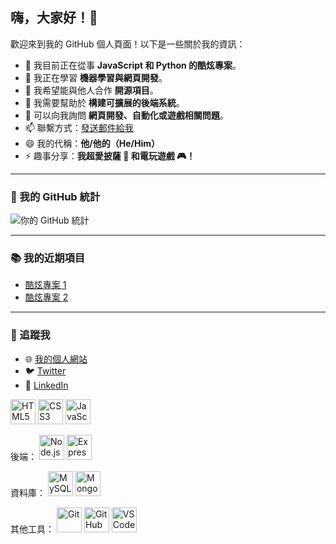 ## 嗨，大家好！👋

歡迎來到我的 GitHub 個人頁面！以下是一些關於我的資訊：

- 🔭 我目前正在從事 **JavaScript 和 Python 的酷炫專案**。
- 🌱 我正在學習 **機器學習與網頁開發**。
- 👯 我希望能與他人合作 **開源項目**。
- 🤔 我需要幫助於 **構建可擴展的後端系統**。
- 💬 可以向我詢問 **網頁開發、自動化或遊戲相關問題**。
- 📫 聯繫方式：[發送郵件給我](mailto:youremail@example.com)
- 😄 我的代稱：**他/他的（He/Him）**
- ⚡ 趣事分享：**我超愛披薩 🍕 和電玩遊戲 🎮！**

---

### 🌟 我的 GitHub 統計
![你的 GitHub 統計](https://github-readme-stats.vercel.app/api?username=hisiawteng&show_icons=true&theme=radical)

---

### 📚 我的近期項目
- [酷炫專案 1](https://github.com/你的用戶名/project1)
- [酷炫專案 2](https://github.com/你的用戶名/project2)

---

### 🔗 追蹤我
- 🌐 [我的個人網站](https://your-portfolio-link.com)
- 🐦 [Twitter](https://twitter.com/你的用戶名)
- 💼 [LinkedIn](https://linkedin.com/in/你的用戶名)


<img src="https://cdn.jsdelivr.net/gh/devicons/devicon/icons/html5/html5-original.svg" height="40" alt="HTML5" />
<img src="https://cdn.jsdelivr.net/gh/devicons/devicon/icons/css3/css3-original.svg" height="40" alt="CSS3" />
<img src="https://cdn.jsdelivr.net/gh/devicons/devicon/icons/javascript/javascript-original.svg" height="40" alt="JavaScript" />

後端：
<img src="https://cdn.jsdelivr.net/gh/devicons/devicon/icons/nodejs/nodejs-original.svg" height="40" alt="Node.js" />
<img src="https://cdn.jsdelivr.net/gh/devicons/devicon/icons/express/express-original.svg" height="40" alt="Express" />

資料庫：
<img src="https://cdn.jsdelivr.net/gh/devicons/devicon/icons/mysql/mysql-original.svg" height="40" alt="MySQL" />
<img src="https://cdn.jsdelivr.net/gh/devicons/devicon/icons/mongodb/mongodb-original.svg" height="40" alt="MongoDB" />

其他工具：
<img src="https://cdn.jsdelivr.net/gh/devicons/devicon/icons/git/git-original.svg" height="40" alt="Git" />
<img src="https://cdn.jsdelivr.net/gh/devicons/devicon/icons/github/github-original.svg" height="40" alt="GitHub" />
<img src="https://cdn.jsdelivr.net/gh/devicons/devicon/icons/vscode/vscode-original.svg" height="40" alt="VS Code" />

